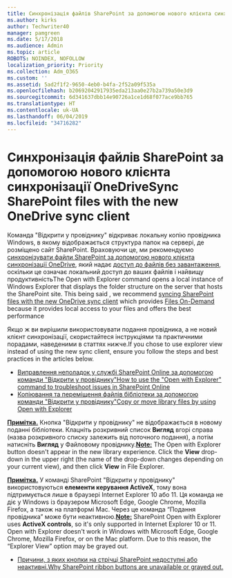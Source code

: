 ```yaml
---
title: Синхронізація файлів SharePoint за допомогою нового клієнта синхронізації OneDrive
ms.author: kirks
author: Techwriter40
manager: pamgreen
ms.date: 5/17/2018
ms.audience: Admin
ms.topic: article
ROBOTS: NOINDEX, NOFOLLOW
localization_priority: Priority
ms.collection: Adm_O365
ms.custom: ''
ms.assetid: 5ad2f1f2-9650-4eb0-b4fa-2f52a09f535a
ms.openlocfilehash: b20692042917935eda213aa0e27b2a739a50e3d9
ms.sourcegitcommit: 6d341637dbb14e90726a1ce1d68f077ace9bb765
ms.translationtype: HT
ms.contentlocale: uk-UA
ms.lasthandoff: 06/04/2019
ms.locfileid: "34716282"
---
```

# <a name="sync-sharepoint-files-with-the-new-onedrive-sync-client"></a><span data-ttu-id="79c59-102">Синхронізація файлів SharePoint за допомогою нового клієнта синхронізації OneDrive</span><span class="sxs-lookup"><span data-stu-id="79c59-102">Sync SharePoint files with the new OneDrive sync client</span></span>

<p><span data-ttu-id="79c59-103">
  <span style="mso-bidi-font-family: Calibri; mso-bidi-theme-font: minor-latin;">Команда "Відкрити у провіднику" відкриває локальну копію провідника Windows, в якому відображається структура папок на сервері, де розміщено сайт SharePoint. Враховуючи це, ми рекомендуємо <a href="https://support.office.com/uk-UA/article/sync-sharepoint-files-with-the-new-onedrive-sync-client-6de9ede8-5b6e-4503-80b2-6190f3354a88">синхронізувати файли SharePoint за допомогою нового клієнта синхронізації OneDrive</a>, який надає <a href="https://support.office.com/uk-UA/article/learn-about-onedrive-files-on-demand-0e6860d3-d9f3-4971-b321-7092438fb38e">доступ до файлів без завантаження</a>, оскільки це означає локальний доступ до ваших файлів і найвищу продуктивність</span></span><span class="sxs-lookup"><span data-stu-id="79c59-103"><span style="mso-bidi-font-family: Calibri; mso-bidi-theme-font: minor-latin;">The Open with Explorer command opens a local instance of Windows Explorer that displays the folder structure on the server that hosts the SharePoint site. This being said , we recommend <a href="https://support.office.com/en-us/article/sync-sharepoint-files-with-the-new-onedrive-sync-client-6de9ede8-5b6e-4503-80b2-6190f3354a88">syncing SharePoint files with the new OneDrive sync client</a> which provides <a href="https://support.office.com/en-us/article/learn-about-onedrive-files-on-demand-0e6860d3-d9f3-4971-b321-7092438fb38e">Files On-Demand</a> because it provides local access to your files and offers the best performance</span></span></span></p> <p><span data-ttu-id="79c59-104"><span style="mso-bidi-font-family: Calibri; mso-bidi-theme-font: minor-latin;">Якщо ж ви вирішили використовувати подання провідника, а не новий клієнт синхронізації, скористайтеся інструкціями та практичними порадами, наведеними в статтях нижче.</span></span><span class="sxs-lookup"><span data-stu-id="79c59-104"><span style="mso-bidi-font-family: Calibri; mso-bidi-theme-font: minor-latin;">If you chose to use explorer view instead of using the new sync client, ensure you follow the steps and best practices in the articles below.</span></span></span></p> <ul> <li><span data-ttu-id="79c59-105">
  <span style="mso-bidi-font-family: Calibri; mso-bidi-theme-font: minor-latin;">
  <a href="https://support.office.com/uk-UA/article/How-to-use-the-Open-with-Explorer-command-to-troubleshoot-issues-in-SharePoint-Online-87155331-0c92-4224-a4c1-da5c21c4ade4">Виправлення неполадок у службі SharePoint Online за допомогою команди "Відкрити у провіднику"</a></span></span><span class="sxs-lookup"><span data-stu-id="79c59-105"><span style="mso-bidi-font-family: Calibri; mso-bidi-theme-font: minor-latin;"><a href="https://support.office.com/en-us/article/How-to-use-the-Open-with-Explorer-command-to-troubleshoot-issues-in-SharePoint-Online-87155331-0c92-4224-a4c1-da5c21c4ade4">How to use the "Open with Explorer" command to troubleshoot issues in SharePoint Online</a></span></span></span></li> <li><span data-ttu-id="79c59-106">
  <span style="mso-bidi-font-family: Calibri; mso-bidi-theme-font: minor-latin;">
  <a href="https://support.office.com/uk-UA/article/copy-or-move-library-files-by-using-open-with-explorer-aaee7bfb-e2a1-42ee-8fc0-bcc0754f04d2">Копіювання та переміщення файлів бібліотеки за допомогою команди "Відкрити у провіднику"</a></span></span><span class="sxs-lookup"><span data-stu-id="79c59-106"><span style="mso-bidi-font-family: Calibri; mso-bidi-theme-font: minor-latin;"><a href="https://support.office.com/en-us/article/copy-or-move-library-files-by-using-open-with-explorer-aaee7bfb-e2a1-42ee-8fc0-bcc0754f04d2">Copy or move library files by using Open with Explorer</a></span></span></span></li> </ul> <p><span data-ttu-id="79c59-107"><strong style="mso-bidi-font-weight: normal;"><u><span style="mso-bidi-font-family: Calibri; mso-bidi-theme-font: minor-latin;">Примітка.</span></u></strong><span style="mso-bidi-font-family: Calibri; mso-bidi-theme-font: minor-latin;"> Кнопка "Відкрити у провіднику" не відображається в новому поданні бібліотеки. Клацніть розкривний список <strong>Вигляд</strong> вгорі справа (назва розкривного списку залежить від поточного подання), а потім натисніть <strong>Вигляд</strong> у Файловому провіднику.</span></span><span class="sxs-lookup"><span data-stu-id="79c59-107"><strong style="mso-bidi-font-weight: normal;"><u><span style="mso-bidi-font-family: Calibri; mso-bidi-theme-font: minor-latin;">Note:</span></u></strong><span style="mso-bidi-font-family: Calibri; mso-bidi-theme-font: minor-latin;"> The Open with Explorer button doesn't appear in the new library experience. Click the <strong>View</strong> drop-down in the upper right (the name of the drop-down changes depending on your current view), and then click <strong>View</strong> in File Explorer.</span></span></span></p> <p><span data-ttu-id="79c59-108"><strong style="mso-bidi-font-weight: normal;"><u><span style="mso-bidi-font-family: Calibri; mso-bidi-theme-font: minor-latin;">Примітка.</span></u></strong><span style="mso-bidi-font-family: Calibri; mso-bidi-theme-font: minor-latin;"> У команді SharePoint "Відкрити у провіднику" використовуються <strong>елементи керування ActiveX</strong>, тому вона підтримується лише в браузері Internet Explorer 10 або 11. Ця команда не діє у Windows із браузером Microsoft Edge, Google Chrome, Mozilla Firefox, а також на платформі Mac. Через це команда &ldquo;Подання провідника&rdquo; може бути неактивною.</span></span><span class="sxs-lookup"><span data-stu-id="79c59-108"><strong style="mso-bidi-font-weight: normal;"><u><span style="mso-bidi-font-family: Calibri; mso-bidi-theme-font: minor-latin;">Note:</span></u></strong><span style="mso-bidi-font-family: Calibri; mso-bidi-theme-font: minor-latin;"> SharePoint Open with Explorer uses <strong>ActiveX controls</strong>, so it's only supported in Internet Explorer 10 or 11. Open with Explorer doesn't work in Windows with Microsoft Edge, Google Chrome, Mozilla Firefox, or on the Mac platform. Due to this reason, the &ldquo;Explorer View&rdquo; option may be grayed out.</span></span></span></p> <ul> <li><span data-ttu-id="79c59-109">
  <span style="mso-bidi-font-family: Calibri; mso-bidi-theme-font: minor-latin;">
  <a href="https://support.office.com/uk-UA/article/Why-SharePoint-ribbon-buttons-are-unavailable-48b0939a-2efb-4e79-b5e8-b2c4cb5d04ca">Причини, з яких кнопки на стрічці SharePoint недоступні або неактивні.</a></span></span><span class="sxs-lookup"><span data-stu-id="79c59-109"><span style="mso-bidi-font-family: Calibri; mso-bidi-theme-font: minor-latin;"><a href="https://support.office.com/en-us/article/Why-SharePoint-ribbon-buttons-are-unavailable-48b0939a-2efb-4e79-b5e8-b2c4cb5d04ca">Why SharePoint ribbon buttons are unavailable or grayed out.</a></span></span></span></li> </ul> <p>&nbsp;</p>

  

